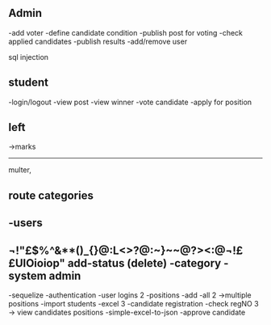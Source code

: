 

Admin
-------
-add voter
-define candidate condition
-publish post for voting
-check applied candidates
-publish results
-add/remove user

sql injection

student
-------
-login/logout
-view post
-view winner
-vote candidate
-apply for position


left
-----
->marks



--------------------------------------------------------------------------------------------

multer,



route categories
----------------
-users
-

¬!"£$%^&**()_{}@:L<>?@:~}~~@?><:@¬!££UIOioiop"   add-status  (delete) -category -system admin 
-----------------------------------------------------------------------------------

-sequelize
-authentication -user logins 2
-positions -add -all         2        ->multiple positions 
-import students -excel      3
-candidate registration  -check regNO 3     -> view candidates positions
-simple-excel-to-json
-approve candidate





















